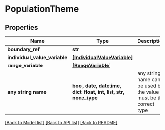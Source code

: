 # PopulationTheme


## Properties
Name | Type | Description | Notes
------------ | ------------- | ------------- | -------------
**boundary_ref** | **str** |  | [optional] 
**individual_value_variable** | [**[IndividualValueVariable]**](IndividualValueVariable.md) |  | [optional] 
**range_variable** | [**[RangeVariable]**](RangeVariable.md) |  | [optional] 
**any string name** | **bool, date, datetime, dict, float, int, list, str, none_type** | any string name can be used but the value must be the correct type | [optional]

[[Back to Model list]](../README.md#documentation-for-models) [[Back to API list]](../README.md#documentation-for-api-endpoints) [[Back to README]](../README.md)


